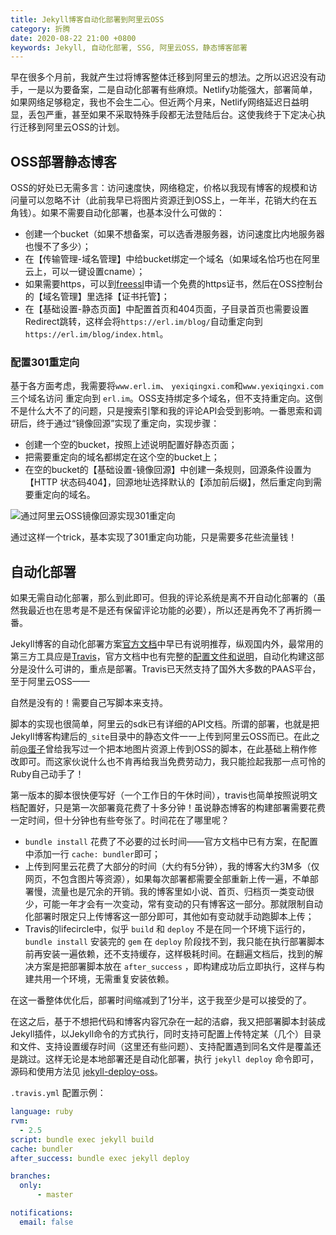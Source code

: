 ```yaml
---
title: Jekyll博客自动化部署到阿里云OSS
category: 折腾
date: 2020-08-22 21:00 +0800
keywords: Jekyll, 自动化部署, SSG, 阿里云OSS，静态博客部署
---
```


早在很多个月前，我就产生过将博客整体迁移到阿里云的想法。之所以迟迟没有动手，一是以为要备案，二是自动化部署有些麻烦。Netlify功能强大，部署简单，如果网络足够稳定，我也不会生二心。但近两个月来，Netlify网络延迟日益明显，丢包严重，甚至如果不采取特殊手段都无法登陆后台。这使我终于下定决心执行迁移到阿里云OSS的计划。

## OSS部署静态博客

OSS的好处已无需多言：访问速度快，网络稳定，价格以我现有博客的规模和访问量可以忽略不计（此前我早已将图片资源迁到OSS上，一年半，花销大约在五角钱）。如果不需要自动化部署，也基本没什么可做的：

- 创建一个bucket（如果不想备案，可以选香港服务器，访问速度比内地服务器也慢不了多少）；
- 在【传输管理-域名管理】中给bucket绑定一个域名（如果域名恰巧也在阿里云上，可以一键设置cname）；
- 如果需要https，可以到[freessl](https://freessl.cn/)申请一个免费的https证书，然后在OSS控制台的【域名管理】里选择【证书托管】；
- 在【基础设置-静态页面】中配置首页和404页面，子目录首页也需要设置Redirect跳转，这样会将`https://erl.im/blog/`自动重定向到 `https://erl.im/blog/index.html`。

### 配置301重定向

基于各方面考虑，我需要将`www.erl.im`、 `yexiqingxi.com`和`www.yexiqingxi.com`三个域名访问 重定向到 `erl.im`。OSS支持绑定多个域名，但不支持重定向。这倒不是什么大不了的问题，只是搜索引擎和我的评论API会受到影响。一番思索和调研后，终于通过“镜像回源”实现了重定向，实现步骤：

- 创建一个空的bucket，按照上述说明配置好静态页面；
- 把需要重定向的域名都绑定在这个空的bucket上；
- 在空的bucket的【基础设置-镜像回源】中创建一条规则，回源条件设置为【HTTP 状态码404】，回源地址选择默认的【添加前后缀】，然后重定向到需要重定向的域名。

![通过阿里云OSS镜像回源实现301重定向](/img/oss/redirect.png)

通过这样一个trick，基本实现了301重定向功能，只是需要多花些流量钱！

## 自动化部署

如果无需自动化部署，那么到此即可。但我的评论系统是离不开自动化部署的（虽然我最近也在思考是不是还有保留评论功能的必要），所以还是再免不了再折腾一番。

Jekyll博客的自动化部署方案[官方文档](https://jekyllrb.com/docs/deployment/automated/)中早已有说明推荐，纵观国内外，最常用的第三方工具应是[Travis](https://travis-ci.org/)，官方文档中也有完整的[配置文件和说明](https://jekyllrb.com/docs/continuous-integration/travis-ci/)，自动化构建这部分是没什么可讲的，重点是部署。Travis已天然支持了国外大多数的PAAS平台，至于阿里云OSS——

自然是没有的！需要自己写脚本来支持。

脚本的实现也很简单，阿里云的sdk已有详细的API文档。所谓的部署，也就是把Jekyll博客构建后的`_site`目录中的静态文件一一上传到阿里云OSS而已。在此之前[@蛋子](https://github.com/JK-Sun)曾给我写过一个把本地图片资源上传到OSS的脚本，在此基础上稍作修改即可。而这家伙说什么也不肯再给我当免费劳动力，我只能捡起我那一点可怜的Ruby自己动手了！

第一版本的脚本很快便写好（一个工作日的午休时间），travis也简单按照说明文档配置好，只是第一次部署竟花费了十多分钟！虽说静态博客的构建部署需要花费一定时间，但十分钟也有些夸张了。时间花在了哪里呢？

- `bundle install` 花费了不必要的过长时间——官方文档中已有方案，在配置中添加一行 `cache: bundler`即可；
- 上传到阿里云花费了大部分的时间（大约有5分钟），我的博客大约3M多（仅网页，不包含图片等资源），如果每次部署都需要全部重新上传一遍，不单部署慢，流量也是冗余的开销。我的博客里如小说、首页、归档页一类变动很少，可能一年才会有一次变动，常有变动的只有博客这一部分。那就限制自动化部署时限定只上传博客这一部分即可，其他如有变动就手动跑脚本上传；
- Travis的lifecircle中，似乎 `build` 和 `deploy` 不是在同一个环境下运行的， `bundle install` 安装完的 `gem` 在 `deploy` 阶段找不到，我只能在执行部署脚本前再安装一遍依赖，还不支持缓存，这样极耗时间。在翻遍文档后，找到的解决方案是把部署脚本放在 `after_success` ，即构建成功后立即执行，这样与构建共用一个环境，无需重复安装依赖。

在这一番整体优化后，部署时间缩减到了1分半，这于我至少是可以接受的了。

在这之后，基于不想把代码和博客内容冗杂在一起的洁癖，我又把部署脚本封装成Jekyll插件，以Jekyll命令的方式执行，同时支持可配置上传特定某（几个）目录和文件、支持设置缓存时间（这里还有些问题）、支持配置遇到同名文件是覆盖还是跳过。这样无论是本地部署还是自动化部署，执行 `jekyll deploy` 命令即可，源码和使用方法见 [jekyll-deploy-oss](https://github.com/erlzhang/jekyll-deploy-oss)。

 `.travis.yml` 配置示例：

```yml
language: ruby
rvm:
  - 2.5
script: bundle exec jekyll build
cache: bundler
after_success: bundle exec jekyll deploy

branches:
  only:
      - master

notifications:
  email: false
```

